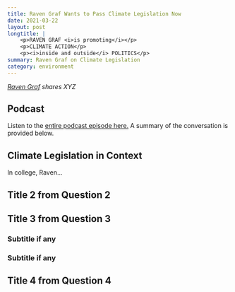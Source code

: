 ```yaml
---
title: Raven Graf Wants to Pass Climate Legislation Now
date: 2021-03-22
layout: post
longtitle: |
    <p>RAVEN GRAF <i>is promoting</i></p>
    <p>CLIMATE ACTION</p>
    <p><i>inside and outside</i> POLITICS</p>
summary: Raven Graf on Climate Legislation
category: environment
---
```

<i>[Raven Graf](https://www.linkedin.com/in/raven-graf-337507132/) shares XYZ </i>

## Podcast
Listen to the [entire podcast episode here.](https://drive.google.com/file/d/13Ayynp5zD6OtHOm5tmKjsykLhpN-lZhO/view?usp=sharing) A summary of the conversation is provided below.

## Climate Legislation in Context
In college, Raven...


## Title 2 from Question 2




## Title 3 from Question 3
### Subtitle if any



### Subtitle if any


## Title 4 from Question 4 